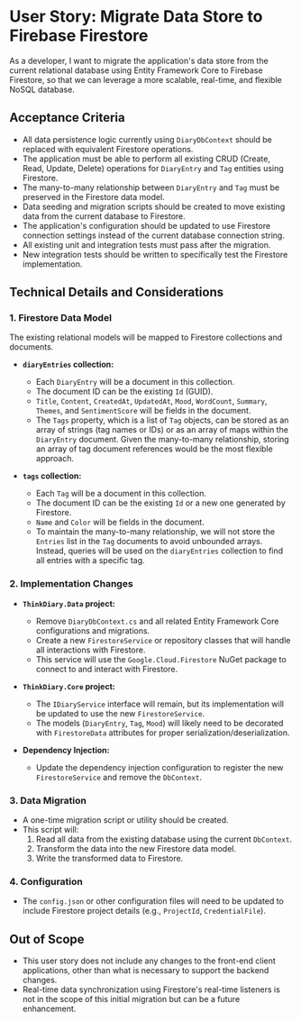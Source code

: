 
# User Story: Migrate Data Store to Firebase Firestore

As a developer, I want to migrate the application's data store from the current relational database using Entity Framework Core to Firebase Firestore, so that we can leverage a more scalable, real-time, and flexible NoSQL database.

## Acceptance Criteria

*   All data persistence logic currently using `DiaryDbContext` should be replaced with equivalent Firestore operations.
*   The application must be able to perform all existing CRUD (Create, Read, Update, Delete) operations for `DiaryEntry` and `Tag` entities using Firestore.
*   The many-to-many relationship between `DiaryEntry` and `Tag` must be preserved in the Firestore data model.
*   Data seeding and migration scripts should be created to move existing data from the current database to Firestore.
*   The application's configuration should be updated to use Firestore connection settings instead of the current database connection string.
*   All existing unit and integration tests must pass after the migration.
*   New integration tests should be written to specifically test the Firestore implementation.

## Technical Details and Considerations

### 1. Firestore Data Model

The existing relational models will be mapped to Firestore collections and documents.

*   **`diaryEntries` collection:**
    *   Each `DiaryEntry` will be a document in this collection.
    *   The document ID can be the existing `Id` (GUID).
    *   `Title`, `Content`, `CreatedAt`, `UpdatedAt`, `Mood`, `WordCount`, `Summary`, `Themes`, and `SentimentScore` will be fields in the document.
    *   The `Tags` property, which is a list of `Tag` objects, can be stored as an array of strings (tag names or IDs) or as an array of maps within the `DiaryEntry` document. Given the many-to-many relationship, storing an array of tag document references would be the most flexible approach.

*   **`tags` collection:**
    *   Each `Tag` will be a document in this collection.
    *   The document ID can be the existing `Id` or a new one generated by Firestore.
    *   `Name` and `Color` will be fields in the document.
    *   To maintain the many-to-many relationship, we will not store the `Entries` list in the `Tag` documents to avoid unbounded arrays. Instead, queries will be used on the `diaryEntries` collection to find all entries with a specific tag.

### 2. Implementation Changes

*   **`ThinkDiary.Data` project:**
    *   Remove `DiaryDbContext.cs` and all related Entity Framework Core configurations and migrations.
    *   Create a new `FirestoreService` or repository classes that will handle all interactions with Firestore.
    *   This service will use the `Google.Cloud.Firestore` NuGet package to connect to and interact with Firestore.

*   **`ThinkDiary.Core` project:**
    *   The `IDiaryService` interface will remain, but its implementation will be updated to use the new `FirestoreService`.
    *   The models (`DiaryEntry`, `Tag`, `Mood`) will likely need to be decorated with `FirestoreData` attributes for proper serialization/deserialization.

*   **Dependency Injection:**
    *   Update the dependency injection configuration to register the new `FirestoreService` and remove the `DbContext`.

### 3. Data Migration

*   A one-time migration script or utility should be created.
*   This script will:
    1.  Read all data from the existing database using the current `DbContext`.
    2.  Transform the data into the new Firestore data model.
    3.  Write the transformed data to Firestore.

### 4. Configuration

*   The `config.json` or other configuration files will need to be updated to include Firestore project details (e.g., `ProjectId`, `CredentialFile`).

## Out of Scope

*   This user story does not include any changes to the front-end client applications, other than what is necessary to support the backend changes.
*   Real-time data synchronization using Firestore's real-time listeners is not in the scope of this initial migration but can be a future enhancement.
